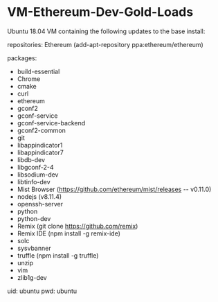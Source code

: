 # VM-Ethereum-Dev-Gold-Loads

Ubuntu 18.04 VM containing the following updates to the base install:

repositories:
Ethereum (add-apt-repository ppa:ethereum/ethereum)

packages:
- build-essential
- Chrome
- cmake
- curl
- ethereum
- gconf2
- gconf-service
- gconf-service-backend
- gconf2-common
- git
- libappindicator1
- libappindicator7
- libdb-dev
- libgconf-2-4
- libsodium-dev
- libtinfo-dev 
- Mist Browser (https://github.com/ethereum/mist/releases -- v0.11.0)
- nodejs (v8.11.4)
- openssh-server
- python
- python-dev
- Remix (git clone https://github.com/remix)
- Remix IDE (npm install -g remix-ide)
- solc
- sysvbanner
- truffle (npm install -g truffle)
- unzip
- vim
- zlib1g-dev

uid: ubuntu
pwd: ubuntu
